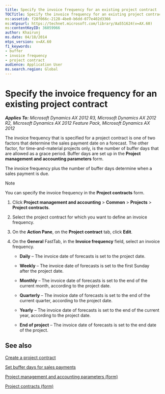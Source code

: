 ```yaml
---
title: Specify the invoice frequency for an existing project contract
TOCTitle: Specify the invoice frequency for an existing project contract
ms:assetid: f28f066c-2128-4be0-b6dd-077e402d3366
ms:mtpsurl: https://technet.microsoft.com/library/Aa551624(v=AX.60)
ms:contentKeyID: 36059966
author: Khairunj
ms.date: 04/18/2014
mtps_version: v=AX.60
f1_keywords:
- buffer
- invoice frequency
- project contract
audience: Application User
ms.search.region: Global
---
```


# Specify the invoice frequency for an existing project contract 


_**Applies To:** Microsoft Dynamics AX 2012 R3, Microsoft Dynamics AX 2012 R2, Microsoft Dynamics AX 2012 Feature Pack, Microsoft Dynamics AX 2012_

The invoice frequency that is specified for a project contract is one of two factors that determine the sales payment date on a forecast. The other factor, for time-and-material projects only, is the number of buffer days that are allowed as a grace period. Buffer days are set up in the **Project management and accounting parameters** form.

The invoice frequency plus the number of buffer days determine when a sales payment is due.


> [!NOTE]
> <P>You can specify the invoice frequency in the <STRONG>Project contracts</STRONG> form.</P>



1.  Click **Project management and accounting** \> **Common** \> **Projects** \> **Project contracts**.

2.  Select the project contract for which you want to define an invoice frequency.

3.  On the **Action Pane**, on the **Project contract** tab, click **Edit**.

4.  On the **General** FastTab, in the **Invoice frequency** field, select an invoice frequency.
    
      - **Daily** – The invoice date of forecasts is set to the project date.
    
      - **Weekly** – The invoice date of forecasts is set to the first Sunday after the project date.
    
      - **Monthly** – The invoice date of forecasts is set to the end of the current month, according to the project date.
    
      - **Quarterly** – The invoice date of forecasts is set to the end of the current quarter, according to the project date.
    
      - **Yearly** – The invoice date of forecasts is set to the end of the current year, according to the project date.
    
      - **End of project** – The invoice date of forecasts is set to the end date of the project.

## See also

[Create a project contract](create-a-project-contract.md)

[Set buffer days for sales payments](set-buffer-days-for-sales-payments.md)

[Project management and accounting parameters (form)](https://technet.microsoft.com/library/aa599440\(v=ax.60\))

[Project contracts (form)](https://technet.microsoft.com/library/aa586038\(v=ax.60\))

  


